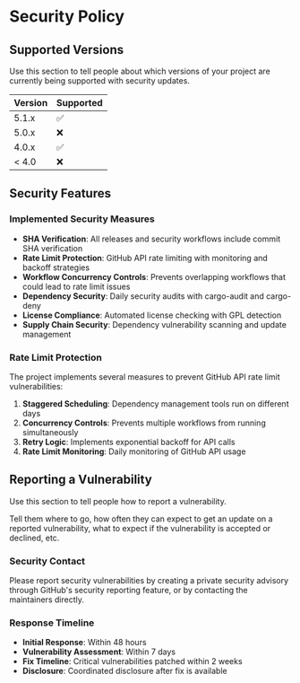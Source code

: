 # Security Policy

## Supported Versions

Use this section to tell people about which versions of your project are
currently being supported with security updates.

| Version | Supported          |
| ------- | ------------------ |
| 5.1.x   | :white_check_mark: |
| 5.0.x   | :x:                |
| 4.0.x   | :white_check_mark: |
| < 4.0   | :x:                |

## Security Features

### Implemented Security Measures

- **SHA Verification**: All releases and security workflows include commit SHA verification
- **Rate Limit Protection**: GitHub API rate limiting with monitoring and backoff strategies
- **Workflow Concurrency Controls**: Prevents overlapping workflows that could lead to rate limit issues
- **Dependency Security**: Daily security audits with cargo-audit and cargo-deny
- **License Compliance**: Automated license checking with GPL detection
- **Supply Chain Security**: Dependency vulnerability scanning and update management

### Rate Limit Protection

The project implements several measures to prevent GitHub API rate limit vulnerabilities:

1. **Staggered Scheduling**: Dependency management tools run on different days
2. **Concurrency Controls**: Prevents multiple workflows from running simultaneously
3. **Retry Logic**: Implements exponential backoff for API calls
4. **Rate Limit Monitoring**: Daily monitoring of GitHub API usage

## Reporting a Vulnerability

Use this section to tell people how to report a vulnerability.

Tell them where to go, how often they can expect to get an update on a
reported vulnerability, what to expect if the vulnerability is accepted or
declined, etc.

### Security Contact

Please report security vulnerabilities by creating a private security advisory
through GitHub's security reporting feature, or by contacting the maintainers directly.

### Response Timeline

- **Initial Response**: Within 48 hours
- **Vulnerability Assessment**: Within 7 days  
- **Fix Timeline**: Critical vulnerabilities patched within 2 weeks
- **Disclosure**: Coordinated disclosure after fix is available
